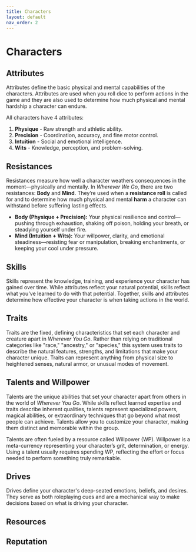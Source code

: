 ```yaml
---
title: Characters
layout: default
nav_order: 2
---
```


# Characters

## Attributes
Attributes define the basic physical and mental capabilities of the characters. 
Attributes are used when you roll dice to perform actions in the game and they are also
used to determine how much physical and mental hardship a character can endure.

All characters have 4 attributes:
1. **Physique** - Raw strength and athletic ability.
2. **Precision** - Coordination, accuracy, and fine motor control.
3. **Intuition** - Social and emotional intelligence.
4. **Wits** - Knowledge, perception, and problem-solving.

## Resistances
Resistances measure how well a character weathers consequences in the moment—physically and mentally. In *Wherever We Go*, there are two resistances: **Body** and **Mind**. They’re used when a **resistance roll** is called for and to determine how much physical and mental **harm** a character can withstand before suffering lasting effects.

- **Body (Physique + Precision):** Your physical resilience and control—pushing through exhaustion, shaking off poison, holding your breath, or steadying yourself under fire.
- **Mind (Intuition + Wits):** Your willpower, clarity, and emotional steadiness—resisting fear or manipulation, breaking enchantments, or keeping your cool under pressure.

## Skills
Skills represent the knowledge, training, and experience your character has gained over time. While attributes reflect your natural potential, skills reflect what you've learned to do with that potential. Together, skills and attributes determine how effective your character is when taking actions in the world.

## Traits
Traits are the fixed, defining characteristics that set each character and creature apart in *Wherever You Go*. Rather than relying on traditional categories like "race," "ancestry," or "species," this system uses traits to describe the natural features, strengths, and limitations that make your character unique. Traits can represent anything from physical size to heightened senses, natural armor, or unusual modes of movement.

## Talents and Willpower
Talents are the unique abilities that set your character apart from others in the world of *Wherever You Go*. While skills reflect learned expertise and traits describe inherent qualities, talents represent specialized powers, magical abilities, or extraordinary techniques that go beyond what most people can achieve. Talents allow you to customize your character, making them distinct and memorable within the group.

Talents are often fueled by a resource called Willpower (WP). Willpower is a meta-currency representing your character’s grit, determination, or energy. Using a talent usually requires spending WP, reflecting the effort or focus needed to perform something truly remarkable.

## Drives
Drives define your character's deep-seated emotions, beliefs, and desires. They serve as both roleplaying cues and are a mechanical way to make decisions based on what is driving your character.

## Resources


## Reputation
